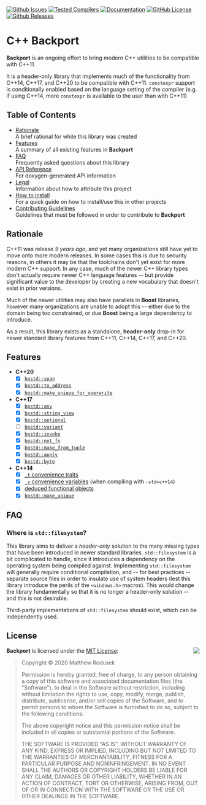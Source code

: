 [![Github Issues](https://img.shields.io/github/issues/bitwizeshift/bpstd.svg)](http://github.com/bitwizeshift/bpstd/issues)
[![Tested Compilers](https://img.shields.io/badge/compilers-gcc%20%7C%20clang-blue.svg)](#tested-compilers)
[![Documentation](https://img.shields.io/badge/docs-doxygen-blue.svg)](http://bitwizeshift.github.io/bpstd)
[![GitHub License](https://img.shields.io/badge/license-MIT-blue.svg)](https://raw.githubusercontent.com/bitwizeshift/bpstd/master/LICENSE.md)
[![Github Releases](https://img.shields.io/github/release/bitwizeshift/bpstd.svg)](https://github.com/bitwizeshift/bpstd/releases)

# C++ Backport

**Backport** is an ongoing effort to bring modern C++ utilities to be compatible
with C++11.

It is a header-only library that implements much of the functionality from
C++14, C++17, and C++20 to be compatible with C++11. `constexpr` support is
conditionally enabled based on the language setting of the compiler (e.g.
if using C++14, more `constexpr` is available to the user than with C++11)

## Table of Contents

* [Rationale](#rationale) \
  A brief rational for while this library was created
* [Features](#features) \
  A summary of all existing features in **Backport**
* [FAQ](#faq) \
  Frequently asked questions about this library
* [API Reference](https://bitwizeshift.github.io/bpstd/api/latest/manual.html) \
  For doxygen-generated API information
* [Legal](doc/legal.md) \
  Information about how to attribute this project
* [How to install](doc/installing.md) \
  For a quick guide on how to install/use this in other projects
* [Contributing Guidelines](.github/CONTRIBUTING.md) \
  Guidelines that must be followed in order to contribute to **Backport**

## Rationale

C++11 was release _9 years ago_, and yet many organizations still have yet to
move onto more modern releases. In some cases this is due to security reasons,
in others it may be that the toolchains don't yet exist for more modern C++
support. In any case, much of the newer C++ library types don't actually
require newer C++ language features -- but provide significant value to the
developer by creating a new vocabulary that doesn't exist in prior versions.

Much of the newer utilities may also have parallels in **Boost** libraries,
however many organizations are unable to adopt this -- either due to the domain
being too constrained, or due **Boost** being a large dependency to introduce.

As a result, this library exists as a standalone, **header-only** drop-in for
newer standard library features from C++11, C++14, C++17, and C++20.

## Features

* **C++20**
  * [x] [`bpstd::span`](include/bpstd/span.hpp)
  * [x] [`bpstd::to_address`](include/bpstd/memory.hpp)
  * [x] [`bpstd::make_unique_for_overwrite`](include/bpstd/memory.hpp)
* **C++17**
  * [x] [`bpstd::any`](include/bpstd/any.hpp)
  * [x] [`bpstd::string_view`](include/bpstd/string_view.hpp)
  * [x] [`bpstd::optional`](include/bpstd/optional.hpp)
  * [ ] [`bpstd::variant`](include/bpstd/variant.hpp)
  * [x] [`bpstd::invoke`](include/bpstd/functional.hpp)
  * [x] [`bpstd::not_fn`](include/bpstd/functional.hpp)
  * [x] [`bpstd::make_from_tuple`](include/bpstd/tuple.hpp)
  * [x] [`bpstd::apply`](include/bpstd/tuple.hpp)
  * [x] [`bpstd::byte`](include/bpstd/cstddef.hpp)
* **C++14**
  * [x] [`_t` convenience traits](include/bpstd/type_traits.hpp)
  * [x] [`_v` convenience variables](include/bpstd/type_traits.hpp) (when compiling with `-std=c++14`)
  * [x] [deduced functional objects](include/bpstd/functional.hpp)
  * [x] [`bpstd::make_unique`](include/bpstd/memory.hpp)

## FAQ

### Where is `std::filesystem`?

This library aims to deliver a _header-only_ solution to the many missing
types that have been introduced in newer standard libraries. `std::filesystem`
is a bit complicated to handle, since it introduces a dependency on the
operating system being compiled against. Implementing `std::filesystem` will
generally require conditional compilation, and -- for best practices --
separate source files in order to insulate use of system headers (lest this
library introduce the perils of the `<windows.h>` macros). This would change the
library fundamentally so that it is no longer a header-only solution -- and this
is not desirable.

Third-party implementations of `std::filesystem` should exist, which can be
independently used.

## <a name="license"></a>License

<img align="right" src="http://opensource.org/trademarks/opensource/OSI-Approved-License-100x137.png">

**Backport** is licensed under the
[MIT License](http://opensource.org/licenses/MIT):

> Copyright &copy; 2020 Matthew Rodusek
>
> Permission is hereby granted, free of charge, to any person obtaining a copy
> of this software and associated documentation files (the "Software"), to deal
> in the Software without restriction, including without limitation the rights
> to use, copy, modify, merge, publish, distribute, sublicense, and/or sell
> copies of the Software, and to permit persons to whom the Software is
> furnished to do so, subject to the following conditions:
>
> The above copyright notice and this permission notice shall be included in all
> copies or substantial portions of the Software.
>
> THE SOFTWARE IS PROVIDED "AS IS", WITHOUT WARRANTY OF ANY KIND, EXPRESS OR
> IMPLIED, INCLUDING BUT NOT LIMITED TO THE WARRANTIES OF MERCHANTABILITY,
> FITNESS FOR A PARTICULAR PURPOSE AND NONINFRINGEMENT. IN NO EVENT SHALL THE
> AUTHORS OR COPYRIGHT HOLDERS BE LIABLE FOR ANY CLAIM, DAMAGES OR OTHER
> LIABILITY, WHETHER IN AN ACTION OF CONTRACT, TORT OR OTHERWISE, ARISING FROM,
> OUT OF OR IN CONNECTION WITH THE SOFTWARE OR THE USE OR OTHER DEALINGS IN THE
> SOFTWARE.
